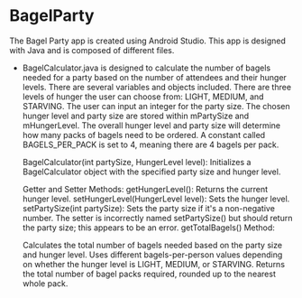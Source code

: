 # BagelParty
The Bagel Party app is created using Android Studio. This app is designed with Java and is composed of different files.

- BagelCalculator.java is designed to calculate the number of bagels needed for a party based on the number of attendees and their hunger levels. There are several variables and objects included. There are three levels of hunger the user can choose from: LIGHT, MEDIUM, and STARVING. The user can input an integer for the party size. The chosen hunger level and party size are stored within mPartySize and mHungerLevel. The overall hunger level and party size will determine how many packs of bagels need to be ordered. A constant called BAGELS_PER_PACK is set to 4, meaning there are 4 bagels per pack.
  
  BagelCalculator(int partySize, HungerLevel level): Initializes a BagelCalculator object with the specified party size and hunger level.

  Getter and Setter Methods:
  getHungerLevel(): Returns the current hunger level.
  setHungerLevel(HungerLevel level): Sets the hunger level.
  setPartySize(int partySize): Sets the party size if it's a non-negative number.
  The setter is incorrectly named setPartySize() but should return the party size; this appears to be an error.
  getTotalBagels() Method:

  Calculates the total number of bagels needed based on the party size and hunger level.
  Uses different bagels-per-person values depending on whether the hunger level is LIGHT, MEDIUM, or STARVING.
  Returns the total number of bagel packs required, rounded up to the nearest whole pack.
